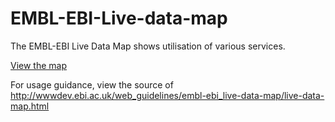 # EMBL-EBI-Live-data-map
The EMBL-EBI Live Data Map shows utilisation of various services.

[View the map](http://wwwdev.ebi.ac.uk/web_guidelines/embl-ebi_live-data-map/live-data-map.html)

For usage guidance, view the source of http://wwwdev.ebi.ac.uk/web_guidelines/embl-ebi_live-data-map/live-data-map.html
